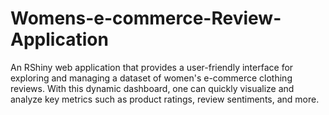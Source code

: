 # Womens-e-commerce-Review-Application
An RShiny web application that provides a user-friendly interface for exploring and managing a dataset of women's e-commerce clothing reviews. With this dynamic dashboard, one can quickly visualize and analyze key metrics such as product ratings, review sentiments, and more.
